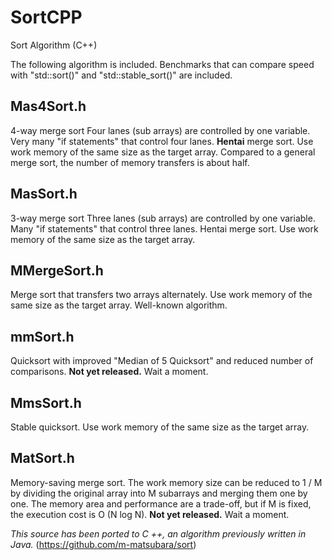 # SortCPP
Sort Algorithm (C++)


The following algorithm is included. Benchmarks that can compare speed with "std::sort()" and "std::stable_sort()" are included.

## Mas4Sort.h
  4-way merge sort
  Four lanes (sub arrays) are controlled by one variable.
  Very many "if statements" that control four lanes. **Hentai** merge sort.
  Use work memory of the same size as the target array.
  Compared to a general merge sort, the number of memory transfers is about half.

## MasSort.h
  3-way merge sort
  Three lanes (sub arrays) are controlled by one variable.
  Many "if statements" that control three lanes. Hentai merge sort.
  Use work memory of the same size as the target array.

## MMergeSort.h
  Merge sort that transfers two arrays alternately.
  Use work memory of the same size as the target array.
  Well-known algorithm.

## mmSort.h
  Quicksort with improved "Median of 5 Quicksort" and reduced number of comparisons.
  **Not yet released.**
  Wait a moment.

## MmsSort.h
  Stable quicksort.
  Use work memory of the same size as the target array.

## MatSort.h
  Memory-saving merge sort.
  The work memory size can be reduced to 1 / M by dividing the original array into M subarrays and merging them one by one.
  The memory area and performance are a trade-off, but if M is fixed, the execution cost is O (N log N).
  **Not yet released.**
  Wait a moment.

*This source has been ported to C ++, an algorithm previously written in Java.*
(https://github.com/m-matsubara/sort)
